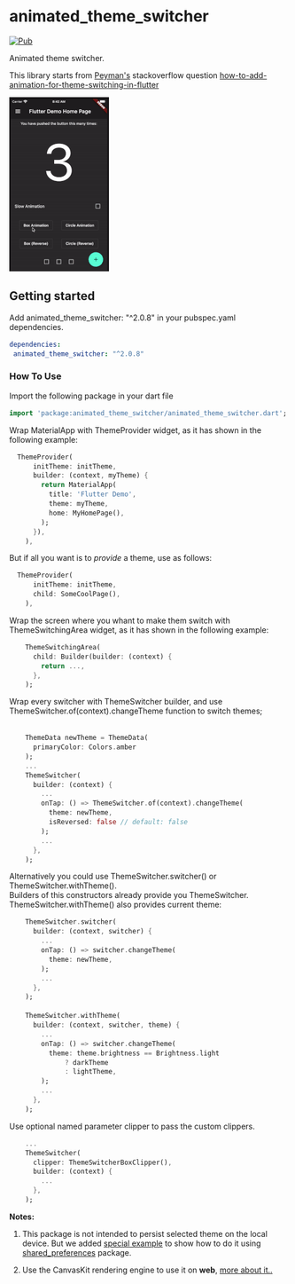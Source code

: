 # animated_theme_switcher

[![Pub](https://img.shields.io/pub/v/animated_theme_switcher.svg)](https://pub.dartlang.org/packages/animated_theme_switcher)


Animated theme switcher.

This library starts from [Peyman's](https://stackoverflow.com/users/4910935/peyman) stackoverflow question [how-to-add-animation-for-theme-switching-in-flutter](https://stackoverflow.com/questions/60897816/how-to-add-animation-for-theme-switching-in-flutter)

![demo](demo.gif)

## Getting started

Add animated_theme_switcher: "^2.0.8" in your pubspec.yaml dependencies.

```yaml
dependencies:
 animated_theme_switcher: "^2.0.8"
```

### How To Use

Import the following package in your dart file

```dart
import 'package:animated_theme_switcher/animated_theme_switcher.dart';
```

Wrap MaterialApp with ThemeProvider widget, as it has shown in the following example:

```dart
  ThemeProvider(
      initTheme: initTheme,
      builder: (context, myTheme) {
        return MaterialApp(
          title: 'Flutter Demo',
          theme: myTheme,
          home: MyHomePage(),
        );
      }),
    ),
```

But if all you want is to _provide_ a theme, use as follows:

```dart
  ThemeProvider(
      initTheme: initTheme,
      child: SomeCoolPage(),
    ),
```

Wrap the screen where you whant to make them switch with ThemeSwitchingArea widget, as it has shown in the following example: 

```dart
    ThemeSwitchingArea(
      child: Builder(builder: (context) {
        return ...,
      },
    );
```


Wrap every switcher with ThemeSwitcher builder, and use ThemeSwitcher.of(context).changeTheme function to switch themes;

```dart

    ThemeData newTheme = ThemeData(
      primaryColor: Colors.amber
    );
    ...
    ThemeSwitcher(
      builder: (context) {
        ...
        onTap: () => ThemeSwitcher.of(context).changeTheme(
          theme: newTheme,
          isReversed: false // default: false 
        );
        ...
      },
    );
```

Alternatively you could use ThemeSwitcher.switcher() or ThemeSwitcher.withTheme().  
Builders of this constructors already provide you ThemeSwitcher.  
ThemeSwitcher.withTheme() also provides current theme:

```dart
    ThemeSwitcher.switcher(
      builder: (context, switcher) {
        ...
        onTap: () => switcher.changeTheme(
          theme: newTheme,
        );
        ...
      },
    );
    
    ThemeSwitcher.withTheme(
      builder: (context, switcher, theme) {
        ...
        onTap: () => switcher.changeTheme(
          theme: theme.brightness == Brightness.light
              ? darkTheme
              : lightTheme,
        );
        ...
      },
    );
```

Use optional named parameter clipper to pass the custom clippers.

```dart
    ...
    ThemeSwitcher(
      clipper: ThemeSwitcherBoxClipper(),
      builder: (context) {
        ...
      },
    );
```

**Notes:**

1. This package is not intended to persist selected theme on the local device. But we added [special example](https://github.com/kherel/animated_theme_switcher/blob/master/example/lib/with_saving_theme.dart) to show how to do it using [shared_preferences](https://pub.dev/packages/shared_preferences) package.

2. Use the CanvasKit rendering engine to use it on **web**, [more about it..](https://github.com/kherel/animated_theme_switcher/issues/23)

